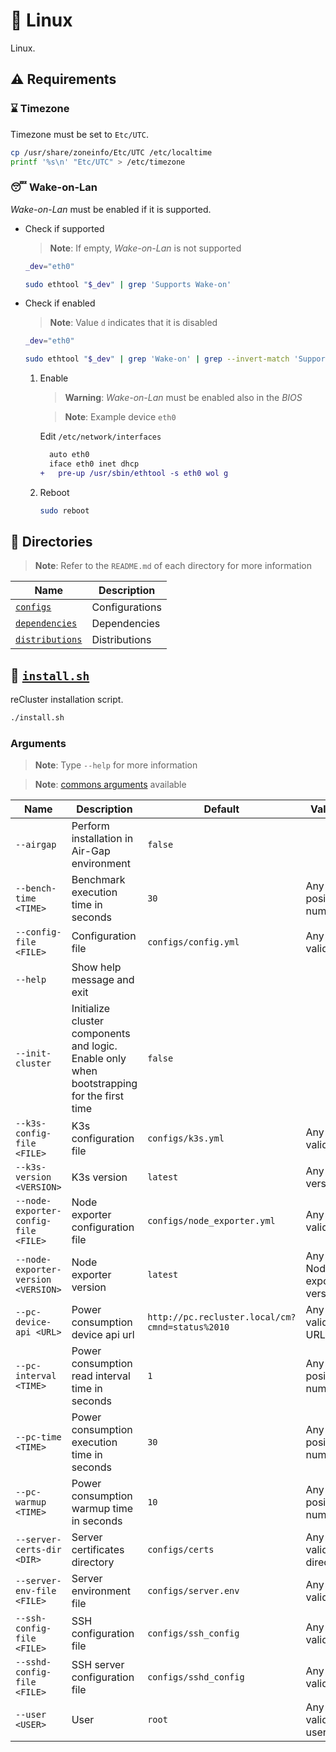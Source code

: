 # :penguin: Linux

Linux.

## :warning: Requirements

### :hourglass: Timezone

Timezone must be set to `Etc/UTC`.

```sh
cp /usr/share/zoneinfo/Etc/UTC /etc/localtime
printf '%s\n' "Etc/UTC" > /etc/timezone
```

### :sleeping: Wake-on-Lan

_Wake-on-Lan_ must be enabled if it is supported.

- Check if supported

  > **Note**: If empty, _Wake-on-Lan_ is not supported

  ```sh
  _dev="eth0"
  
  sudo ethtool "$_dev" | grep 'Supports Wake-on'
  ```

- Check if enabled

  > **Note**: Value `d` indicates that it is disabled

  ```sh
  _dev="eth0"
  
  sudo ethtool "$_dev" | grep 'Wake-on' | grep --invert-match 'Supports Wake-on'
  ```

  1. Enable

     > **Warning**: _Wake-on-Lan_ must be enabled also in the _BIOS_

     > **Note**: Example device `eth0`

     Edit `/etc/network/interfaces`

     ```diff
       auto eth0
       iface eth0 inet dhcp
     +   pre-up /usr/sbin/ethtool -s eth0 wol g
     ```

  2. Reboot

     ```sh
     sudo reboot
     ```

## :file_folder: Directories

> **Note**: Refer to the `README.md` of each directory for more information

| **Name**                            | **Description** |
| ----------------------------------- | --------------- |
| [`configs`](./configs/)             | Configurations  |
| [`dependencies`](./dependencies/)   | Dependencies    |
| [`distributions`](./distributions/) | Distributions   |

## :bookmark_tabs: [`install.sh`](./install.sh)

reCluster installation script.

```sh
./install.sh
```

### Arguments

> **Note**: Type `--help` for more information

> **Note**: [commons arguments](../scripts/README.md#commons-arguments) available

| **Name**                             | **Description**                                                                            | **Default**                                     | **Values**                |
| ------------------------------------ | ------------------------------------------------------------------------------------------ | ----------------------------------------------- | ------------------------- |
| `--airgap`                           | Perform installation in Air-Gap environment                                                | `false`                                         |
| `--bench-time <TIME>`                | Benchmark execution time in seconds                                                        | `30`                                            | Any positive number       |
| `--config-file <FILE>`               | Configuration file                                                                         | `configs/config.yml`                            | Any valid file            |
| `--help`                             | Show help message and exit                                                                 |
| `--init-cluster`                     | Initialize cluster components and logic. Enable only when bootstrapping for the first time | `false`                                         |
| `--k3s-config-file <FILE>`           | K3s configuration file                                                                     | `configs/k3s.yml`                               | Any valid file            |
| `--k3s-version <VERSION>`            | K3s version                                                                                | `latest`                                        | Any K3s version           |
| `--node-exporter-config-file <FILE>` | Node exporter configuration file                                                           | `configs/node_exporter.yml`                     | Any valid file            |
| `--node-exporter-version <VERSION>`  | Node exporter version                                                                      | `latest`                                        | Any Node exporter version |
| `--pc-device-api <URL>`              | Power consumption device api url                                                           | `http://pc.recluster.local/cm?cmnd=status%2010` | Any valid URL             |
| `--pc-interval <TIME>`               | Power consumption read interval time in seconds                                            | `1`                                             | Any positive number       |
| `--pc-time <TIME>`                   | Power consumption execution time in seconds                                                | `30`                                            | Any positive number       |
| `--pc-warmup <TIME>`                 | Power consumption warmup time in seconds                                                   | `10`                                            | Any positive number       |
| `--server-certs-dir <DIR>`           | Server certificates directory                                                              | `configs/certs`                                 | Any valid directory       |
| `--server-env-file <FILE>`           | Server environment file                                                                    | `configs/server.env`                            | Any valid file            |
| `--ssh-config-file <FILE>`           | SSH configuration file                                                                     | `configs/ssh_config`                            | Any valid file            |
| `--sshd-config-file <FILE>`          | SSH server configuration file                                                              | `configs/sshd_config`                           | Any valid file            |
| `--user <USER>`                      | User                                                                                       | `root`                                          | Any valid user            |
